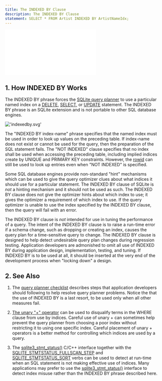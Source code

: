 ```yaml
---
title: The INDEXED BY Clause
description: The INDEXED BY Clause
statement: SELECT * FROM Artist INDEXED BY ArtistNameIdx;
---
```

!['script.js'](/public/docs/sqlite/script.js)





<h2 id="how_indexed_by_works"><span>1. </span>How INDEXED BY Works</h2>

<p>The INDEXED BY phrase forces the <a href="https://www.sqlite.org/optoverview.html" target="_blank">SQLite query planner</a> to use a
particular named index on a <a href="lang_delete">DELETE</a>, <a href="lang_select">SELECT</a>, or <a href="lang_update">UPDATE</a> statement.
The INDEXED BY phrase is an SQLite extension and
is not portable to other SQL database engines.</p>

!['indexedby.svg'](/public/docs/sqlite/_svg/indexedby.svg)

<p>The "INDEXED BY <span class='yyterm'>index-name</span>" phrase specifies 
that the named index
must be used in order to look up values on the preceding table.
If <span class='yyterm'>index-name</span> does not exist or cannot be used 
for the query, then the preparation of the SQL statement fails.
The "NOT INDEXED" clause specifies that no index shall be used when
accessing the preceding table, including implied indices create by
UNIQUE and PRIMARY KEY constraints. However, the <a href="lang_createtable#rowid">rowid</a>
can still be used to look up entries even when "NOT INDEXED" is specified.</p>

<p>Some SQL database engines provide non-standard "hint" mechanisms which
can be used to give the query optimizer clues about what indices it should
use for a particular statement. The INDEXED BY clause of SQLite is 
<em>not</em> a hinting mechanism and it should not be used as such.
The INDEXED BY clause does not give the optimizer hints about which index
to use; it gives the optimizer a requirement of which index to use.
If the query optimizer is unable to use the index specified by the
INDEXED BY clause, then the query will fail with an error.</p>

<p>The INDEXED BY clause is <em>not</em> intended for use in tuning
the performance of a query. The intent of the INDEXED BY clause is
to raise a run-time error if a schema change, such as dropping or
creating an index, causes the query plan for a time-sensitive query
to change. The INDEXED BY clause is designed to help detect
undesirable query plan changes during regression testing.
Application 
developers are admonished to omit all use of INDEXED BY during
application design, implementation, testing, and tuning. If
INDEXED BY is to be used at all, it should be inserted at the very
end of the development process when "locking down" a design.</p>

<h2 id="see_also"><span>2. </span>See Also</h2>

<ol>
<li><p>The <a href="https://www.sqlite.org/queryplanner-ng.html#howtofix" target="_blank">query planner checklist</a> describes steps that application
developers should following to help resolve query planner problems.
Notice the that the use of INDEXED BY is a last resort, to be used only
when all other measures fail.</p>

</li><li><p><a href="https://www.sqlite.org/optoverview.html#uplus" target="_blank">The unary "+" operator</a>
can be used to disqualify terms in the WHERE clause from use by indices.
Careful use of unary + can sometimes help prevent the query planner from
choosing a poor index without restricting it to using one specific index.
Careful placement of unary + operators is a better method for controlling 
which indices are used by a query.</p>

</li><li><p>The <a href="https://www.sqlite.org/c3ref/stmt_status.html" target="_blank">sqlite3_stmt_status()</a> C/C++ interface together with the
<a href="https://www.sqlite.org/c3ref/c_stmtstatus_counter.html#sqlitestmtstatusfullscanstep" target="_blank">SQLITE_STMTSTATUS_FULLSCAN_STEP</a> and <a href="https://www.sqlite.org/c3ref/c_stmtstatus_counter.html#sqlitestmtstatussort" target="_blank">SQLITE_STMTSTATUS_SORT</a> verbs
can be used to detect at run-time when an SQL statement is not
making effective use of indices. Many applications may prefer to
use the <a href="https://www.sqlite.org/c3ref/stmt_status.html" target="_blank">sqlite3_stmt_status()</a> interface to detect index misuse
rather than the INDEXED BY phrase described here.</p>
</li></ol>



